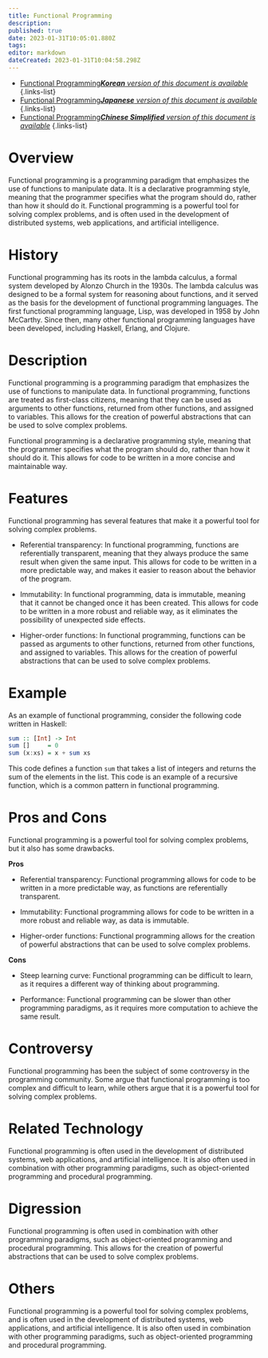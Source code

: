 ```yaml
---
title: Functional Programming
description: 
published: true
date: 2023-01-31T10:05:01.880Z
tags: 
editor: markdown
dateCreated: 2023-01-31T10:04:58.298Z
---
```


- [Functional Programming***Korean** version of this document is available*](/ko/Knowledge-base/Dictionary/functional-programming)
{.links-list}
- [Functional Programming***Japanese** version of this document is available*](/ja/Knowledge-base/Dictionary/functional-programming)
{.links-list}
- [Functional Programming***Chinese Simplified** version of this document is available*](/zh/Knowledge-base/Dictionary/functional-programming)
{.links-list}


# Overview
Functional programming is a programming paradigm that emphasizes the use of functions to manipulate data. It is a declarative programming style, meaning that the programmer specifies what the program should do, rather than how it should do it. Functional programming is a powerful tool for solving complex problems, and is often used in the development of distributed systems, web applications, and artificial intelligence.

# History
Functional programming has its roots in the lambda calculus, a formal system developed by Alonzo Church in the 1930s. The lambda calculus was designed to be a formal system for reasoning about functions, and it served as the basis for the development of functional programming languages. The first functional programming language, Lisp, was developed in 1958 by John McCarthy. Since then, many other functional programming languages have been developed, including Haskell, Erlang, and Clojure.

# Description
Functional programming is a programming paradigm that emphasizes the use of functions to manipulate data. In functional programming, functions are treated as first-class citizens, meaning that they can be used as arguments to other functions, returned from other functions, and assigned to variables. This allows for the creation of powerful abstractions that can be used to solve complex problems.

Functional programming is a declarative programming style, meaning that the programmer specifies what the program should do, rather than how it should do it. This allows for code to be written in a more concise and maintainable way.

# Features
Functional programming has several features that make it a powerful tool for solving complex problems.

* Referential transparency: In functional programming, functions are referentially transparent, meaning that they always produce the same result when given the same input. This allows for code to be written in a more predictable way, and makes it easier to reason about the behavior of the program.

* Immutability: In functional programming, data is immutable, meaning that it cannot be changed once it has been created. This allows for code to be written in a more robust and reliable way, as it eliminates the possibility of unexpected side effects.

* Higher-order functions: In functional programming, functions can be passed as arguments to other functions, returned from other functions, and assigned to variables. This allows for the creation of powerful abstractions that can be used to solve complex problems.

# Example
As an example of functional programming, consider the following code written in Haskell:

```haskell
sum :: [Int] -> Int
sum []     = 0
sum (x:xs) = x + sum xs
```

This code defines a function `sum` that takes a list of integers and returns the sum of the elements in the list. This code is an example of a recursive function, which is a common pattern in functional programming.

# Pros and Cons
Functional programming is a powerful tool for solving complex problems, but it also has some drawbacks.

**Pros**

* Referential transparency: Functional programming allows for code to be written in a more predictable way, as functions are referentially transparent.

* Immutability: Functional programming allows for code to be written in a more robust and reliable way, as data is immutable.

* Higher-order functions: Functional programming allows for the creation of powerful abstractions that can be used to solve complex problems.

**Cons**

* Steep learning curve: Functional programming can be difficult to learn, as it requires a different way of thinking about programming.

* Performance: Functional programming can be slower than other programming paradigms, as it requires more computation to achieve the same result.

# Controversy
Functional programming has been the subject of some controversy in the programming community. Some argue that functional programming is too complex and difficult to learn, while others argue that it is a powerful tool for solving complex problems.

# Related Technology
Functional programming is often used in the development of distributed systems, web applications, and artificial intelligence. It is also often used in combination with other programming paradigms, such as object-oriented programming and procedural programming.

# Digression
Functional programming is often used in combination with other programming paradigms, such as object-oriented programming and procedural programming. This allows for the creation of powerful abstractions that can be used to solve complex problems.

# Others
Functional programming is a powerful tool for solving complex problems, and is often used in the development of distributed systems, web applications, and artificial intelligence. It is also often used in combination with other programming paradigms, such as object-oriented programming and procedural programming.